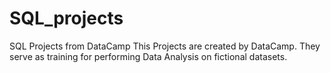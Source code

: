 # SQL_projects
SQL Projects from DataCamp
This Projects are created by DataCamp. They serve as training for performing Data Analysis on fictional datasets. 
